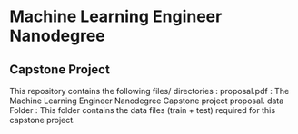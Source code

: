 # Machine Learning Engineer Nanodegree
## Capstone Project

This repository contains the following files/ directories :
proposal.pdf : The Machine Learning Engineer Nanodegree Capstone project proposal.
data Folder : This folder contains the data files (train + test) required for this capstone project.